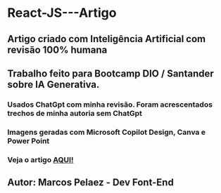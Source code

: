 # React-JS---Artigo
## Artigo criado com Inteligência Artificial com revisão 100% humana

## Trabalho feito para Bootcamp DIO / Santander sobre IA Generativa.
 ### Usados ChatGpt com minha revisão. Foram acrescentados trechos de minha autoria sem ChatGpt
 ### Imagens geradas com Microsoft Copilot Design, Canva e Power Point

 ### Veja o artigo [AQUI!](https://web.dio.me/articles/componentes-e-props-entendendo-a-base-do-react-js?back=%2Farticles&open-modal=true&page=1&order=oldest)

## Autor: Marcos Pelaez - Dev Font-End
